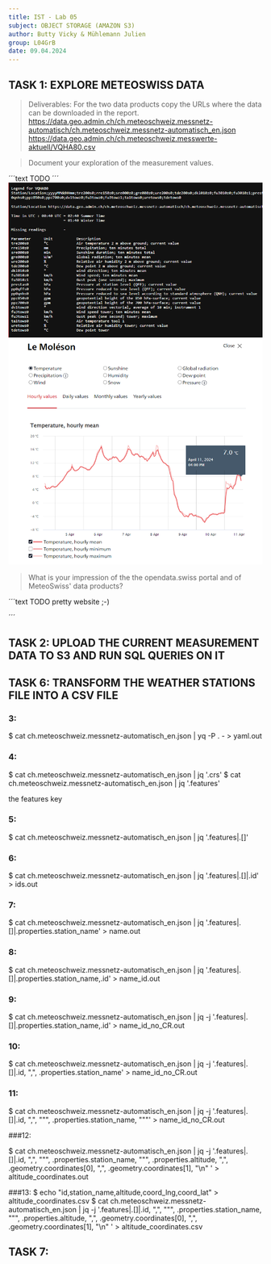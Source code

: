 ```yaml
---
title: IST - Lab 05
subject: OBJECT STORAGE (AMAZON S3)
author: Butty Vicky & Mühlemann Julien
group: L04GrB
date: 09.04.2024
---
```


<div style="page-break-after: always; break-after: page;"></div>


## TASK 1: EXPLORE METEOSWISS DATA



> Deliverables:
> For the two data products copy the URLs where the data can be downloaded in the report.
https://data.geo.admin.ch/ch.meteoschweiz.messnetz-automatisch/ch.meteoschweiz.messnetz-automatisch_en.json
https://data.geo.admin.ch/ch.meteoschweiz.messwerte-aktuell/VQHA80.csv  

> Document your exploration of the measurement values.


´´´text
TODO
´´´
![image](legend.png)
![image](mls_temp.png)

> What is your impression of the the opendata.swiss portal and of MeteoSwiss' data products?


´´´text
TODO
pretty website ;-)

´´´


## TASK 2: UPLOAD THE CURRENT MEASUREMENT DATA TO S3 AND RUN SQL QUERIES ON IT





## TASK 6: TRANSFORM THE WEATHER STATIONS FILE INTO A CSV FILE


### 3: 
$ cat ch.meteoschweiz.messnetz-automatisch_en.json | yq -P . - > yaml.out


### 4:
$ cat ch.meteoschweiz.messnetz-automatisch_en.json | jq '.crs'
$ cat ch.meteoschweiz.messnetz-automatisch_en.json | jq '.features'

the features key
### 5:
$ cat ch.meteoschweiz.messnetz-automatisch_en.json | jq '.features|.[]'


### 6:

$ cat ch.meteoschweiz.messnetz-automatisch_en.json | jq '.features|.[]|.id' > ids.out

### 7:

$ cat ch.meteoschweiz.messnetz-automatisch_en.json | jq '.features|.[]|.properties.station_name' > name.out

### 8:

$ cat ch.meteoschweiz.messnetz-automatisch_en.json | jq '.features|.[]|.properties.station_name,.id' > name_id.out

### 9:

$ cat ch.meteoschweiz.messnetz-automatisch_en.json | jq -j '.features|.[]|.properties.station_name,.id' > name_id_no_CR.out

### 10:
$ cat ch.meteoschweiz.messnetz-automatisch_en.json | jq -j '.features|.[]|.id, ",", .properties.station_name' > name_id_no_CR.out

### 11:

$ cat ch.meteoschweiz.messnetz-automatisch_en.json | jq -j '.features|.[]|.id, ",", "\"", .properties.station_name, "\""' > name_id_no_CR.out


###12:

$ cat ch.meteoschweiz.messnetz-automatisch_en.json | jq -j '.features|.[]|.id, ",", "\"", .properties.station_name, "\"", .properties.altitude, ",", .geometry.coordinates[0], ",", .geometry.coordinates[1], "\n" ' > altitude_coordinates.out

###13:
$ echo "id,station_name,altitude,coord_lng,coord_lat" > altitude_coordinates.csv
$ cat ch.meteoschweiz.messnetz-automatisch_en.json | jq -j '.features|.[]|.id, ",", "\"", .properties.station_name, "\"", .properties.altitude, ",", .geometry.coordinates[0], ",", .geometry.coordinates[1], "\n" ' > altitude_coordinates.csv

## TASK 7:


